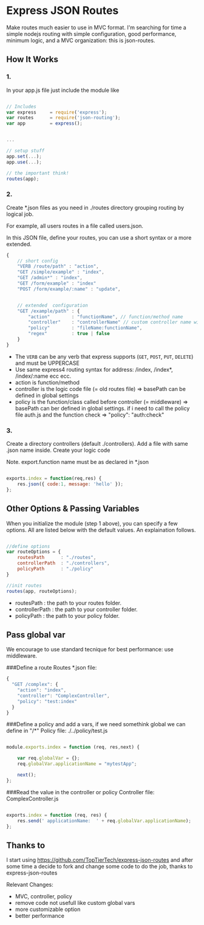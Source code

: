 Express JSON Routes
===================
Make routes much easier to use in MVC format.
I'm searching for time a simple nodejs routing with simple configuration, good performance, minimum logic, and a MVC organization: this is json-routes.


How It Works
-------------

### 1.
In your app.js file just include the module like
```javascript

// Includes
var express     = require('express');
var routes      = require('json-routing');
var app         = express();


...

// setup stuff
app.set(...);
app.use(...);

// the important think!
routes(app);

```

### 2.
Create *.json files as you need in ./routes directory grouping routing by logical job.

For example, all users routes in a file called users.json.

In this JSON file, define your routes, you can use a short syntax or a more extended.
```javascript
{
    // short config
    "VERB /route/path" : "action",
    "GET /simple/example" : "index",
    "GET /admin*" : "index",
    "GET /form/example" : "index"
    "POST /form/example/:name" : "update",


    // extended  configuration
    "GET /example/path" : {
        "action"        : "functionName", // function/method name
        "controller"    : "controllerName" // custom controller name without .js
        "policy"        : "fileName:functionName",
        "regex"         : true | false
    }
}
```

-   The `VERB` can be any verb that express supports (`GET`, `POST`, `PUT`, `DELETE`) and must be UPPERCASE
-   Use same express4 routing syntax for address: /index, /index*, /index/:name ecc ecc.
-   action is function/method
-   controller is the logic code file (= old routes file) => basePath can be defined in global settings
-   policy is the function/class called before controller  (=  middleware) => basePath can ber defined in global settings.
if i need to call the policy file auth.js and the function check => "policy": "auth:check"



### 3.
Create a directory controllers (default ./controllers). Add a file with same .json name inside. Create your logic code

Note. export.function name must be as declared in *.json

```javascript

exports.index = function(req,res) {
    res.json({ code:1, message: 'hello' });
};

```


Other Options & Passing Variables
-----------------


When you initialize the module (step 1 above), you can specify a few options.
All are listed below with the default values.  An explaination follows.

```javascript

//define options
var routeOptions = {
    routesPath      : "./routes",
    controllerPath  : "./controllers",
    policyPath      : "./policy"
}

//init routes
routes(app, routeOptions);
```

-  routesPath      : the path to your routes folder.
-  controllerPath  : the path to your controller folder.
-  policyPath      : the path to your policy folder.


Pass global var
-----------------
We encourage to use standard tecnique for best performance: use middleware.

###Define a route
Routes *.json file:
```javascript
{
  "GET /complex": {
    "action": "index",
    "controller": "ComplexController",
    "policy": "test:index"
  }
}
```

###Define a policy and add a vars, if we need somethink global we can define in "/*"
Policy file: ./../policy/test.js
```javascript

module.exports.index = function (req, res,next) {

    var req.globalVar = {};
    req.globalVar.applicationName = "mytestApp";

    next();
};

```


###Read the value in the controller or policy
Controller file: ComplexController.js
```javascript

exports.index = function (req, res) {
    res.send(' applicationName:  ' + req.globalVar.applicationName);
};

```

Thanks to
-----------------
I start using https://github.com/TopTierTech/express-json-routes and after some time a decide to fork and change some code to do the job, thanks to express-json-routes

Relevant Changes:

- MVC, controller, policy
- remove code not usefull like custom global vars
- more customizable option
- better performance


